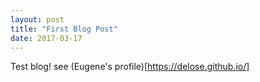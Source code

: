```yaml
---
layout: post
title: "First Blog Post"
date: 2017-03-17
---
```


Test blog! see (Eugene's profile)[https://delose.github.io/]
